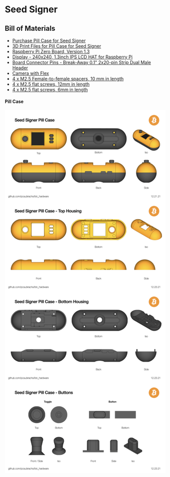 # Seed Signer

## Bill of Materials
- [Purchase Pill Case for Seed Signer](https://hedronbtc.square.site/)
- [3D Print Files for Pill Case for Seed Signer](https://github.com/pcsubirachs/btc_hardware/tree/main/hardware/seed_signer/SS_Pill_Rev_1/STEP%20Parts)
- [Raspberry Pi Zero Board, Version 1.3](https://www.adafruit.com/product/2885)
- [Display - 240x240, 1.3inch IPS LCD HAT for Raspberry Pi](https://www.waveshare.com/1.3inch-lcd-hat.htm)
- [Board Connector Pins - Break-Away 0.1" 2x20-pin Strip Dual Male Header](https://www.amazon.com/gp/product/B0756KM7CY/ref=ppx_yo_dt_b_asin_title_o00_s00?ie=UTF8&psc=1)
- [Camera with Flex](https://www.amazon.com/gp/product/B07RXKZ1KN/ref=ppx_yo_dt_b_asin_title_o02_s00?ie=UTF8&psc=1)
- [4 x M2.5 Female-to-female spacers, 10 mm in length](https://www.aliexpress.com/item/32845373909.html?spm=a2g0o.placeorder.0.0.72bd321ehocOvW&mp=1)
- [4 x M2.5 flat screws, 12mm in length](https://www.aliexpress.com/item/4001114289384.html?srcSns=sns_Copy&spreadType=socialShare&bizType=ProductDetail&social_params=20462185667&aff_fcid=16f497812bcc400fabc296a85ee954e7-1643486436824-05900-_mM9JVw0&tt=MG&aff_fsk=_mM9JVw0&aff_platform=default&sk=_mM9JVw0&aff_trace_key=16f497812bcc400fabc296a85ee954e7-1643486436824-05900-_mM9JVw0&shareId=20462185667&businessType=ProductDetail&platform=AE&terminal_id=7402815a8f444c94b6eaba491963eef9)
- [4 x M2.5 flat screws, 6mm in length](https://www.aliexpress.com/item/4001114289384.html?srcSns=sns_Copy&spreadType=socialShare&bizType=ProductDetail&social_params=20462185667&aff_fcid=16f497812bcc400fabc296a85ee954e7-1643486436824-05900-_mM9JVw0&tt=MG&aff_fsk=_mM9JVw0&aff_platform=default&sk=_mM9JVw0&aff_trace_key=16f497812bcc400fabc296a85ee954e7-1643486436824-05900-_mM9JVw0&shareId=20462185667&businessType=ProductDetail&platform=AE&terminal_id=7402815a8f444c94b6eaba491963eef9)


#### Pill Case

<img src="https://github.com/pcsubirachs/btc_hardware/blob/main/img/ss_pill.jpeg " alt="drawing" align="middle" width="800"/>

<img src="https://github.com/pcsubirachs/btc_hardware/blob/main/img/ss_pill/ss_pill_top_housing.jpeg" alt="drawing" align="middle" width="800"/>

<img src="https://github.com/pcsubirachs/btc_hardware/blob/main/img/ss_pill/ss_pill_bottom_housing.jpeg" alt="drawing" align="middle" width="800"/>

<img src="https://github.com/pcsubirachs/btc_hardware/blob/main/img/ss_pill/ss_pill_buttons.jpeg" alt="drawing" align="middle" width="800"/>


